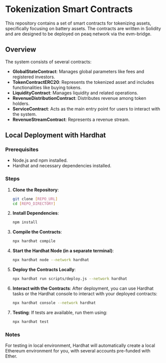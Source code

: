 # Tokenization Smart Contracts

This repository contains a set of smart contracts for tokenizing assets, specifically focusing on battery assets. The contracts are written in Solidity and are designed to be deployed on peaq network via the evm-bridge.

## Overview

The system consists of several contracts:

- **GlobalStateContract**: Manages global parameters like fees and registered investors.
- **TokenContractERC20**: Represents the tokenized asset and includes functionalities like buying tokens.
- **LiquidityContract**: Manages liquidity and related operations.
- **RevenueDistributionContract**: Distributes revenue among token holders.
- **ServiceContract**: Acts as the main entry point for users to interact with the system.
- **RevenueStreamContract**: Represents a revenue stream.

## Local Deployment with Hardhat

### Prerequisites

- Node.js and npm installed.
- Hardhat and necessary dependencies installed.

### Steps

1. **Clone the Repository**:
   ```bash
   git clone [REPO_URL]
   cd [REPO_DIRECTORY]

2. **Install Dependencies**:
   ```bash
   npm install

3. **Compile the Contracts**:
   ```bash
   npx hardhat compile

4. **Start the Hardhat Node (in a separate terminal)**:
   ```bash
   npx hardhat node --network hardhat
5. **Deploy the Contracts Locally**:
   ```bash
   npx hardhat run scripts/deploy.js --network hardhat
6. **Interact with the Contracts**:
   After deployment, you can use Hardhat tasks or the Hardhat console to interact with your deployed contracts:
   ```bash
   npx hardhat console --network hardhat
7. **Testing**:
   If tests are available, run them using:
   ```bash
   npx hardhat test

### Notes
For testing in local environment, Hardhat will automatically create a local Ethereum environment for you, with several accounts pre-funded with Ether.